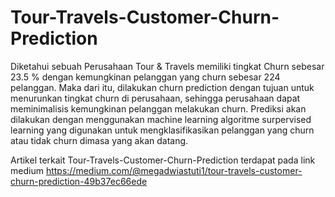 # Tour-Travels-Customer-Churn-Prediction
Diketahui sebuah Perusahaan Tour &amp; Travels memiliki tingkat Churn sebesar 23.5 % dengan kemungkinan pelanggan yang churn sebesar 224 pelanggan. Maka dari itu, dilakukan churn prediction dengan tujuan untuk menurunkan tingkat churn di perusahaan, sehingga perusahaan dapat meminimalisis kemungkinan pelanggan melakukan churn. Prediksi akan dilakukan dengan menggunakan machine learning algoritme surpervised learning yang digunakan untuk mengklasifikasikan pelanggan yang churn atau tidak churn dimasa yang akan datang.

Artikel terkait Tour-Travels-Customer-Churn-Prediction terdapat pada link medium https://medium.com/@megadwiastuti1/tour-travels-customer-churn-prediction-49b37ec66ede
